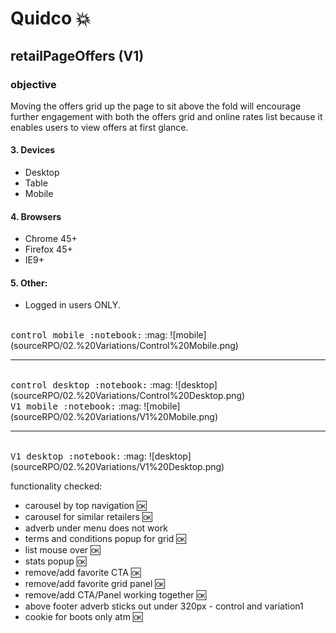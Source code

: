 # Quidco :boom:

## retailPageOffers (V1)


### objective
Moving the offers grid up the page to sit above the fold will encourage further engagement with both the offers grid and online rates list because it enables users to view offers at first glance.      
    
#### 3. Devices    
- Desktop    
- Table   
- Mobile    
#### 4. Browsers    
- Chrome 45+    
- Firefox 45+    
- IE9+    
#### 5. Other:     
- Logged in users ONLY.     

 
 <br/>
 <kbd>control mobile :notebook:</kbd> :mag:        
 ![mobile](sourceRPO/02.%20Variations/Control%20Mobile.png)
 
 
<hr/>  
<br/>
 <kbd>control desktop :notebook:</kbd> :mag:        
 ![desktop](sourceRPO/02.%20Variations/Control%20Desktop.png)
 
 
  <br/>
 <kbd>V1 mobile :notebook:</kbd> :mag:        
 ![mobile](sourceRPO/02.%20Variations/V1%20Mobile.png)
 
 
<hr/>  
<br/>
 <kbd>V1 desktop :notebook:</kbd> :mag:        
 ![desktop](sourceRPO/02.%20Variations/V1%20Desktop.png)


functionality checked:
- carousel by top navigation :ok:
- carousel for similar retailers :ok:
- adverb under menu does not work 
- terms and conditions popup for grid :ok:
- list mouse over :ok:
- stats popup :ok:
- remove/add favorite CTA :ok:
- remove/add favorite grid panel :ok:
- remove/add CTA/Panel working together :ok:
- above footer adverb sticks out under 320px - control and variation1
- cookie for boots only atm :ok:




